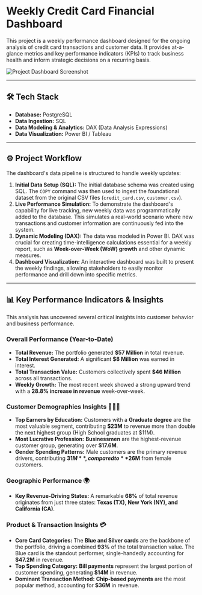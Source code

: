 # Weekly Credit Card Financial Dashboard

This project is a weekly performance dashboard designed for the ongoing analysis of credit card transactions and customer data. It provides at-a-glance metrics and key performance indicators (KPIs) to track business health and inform strategic decisions on a recurring basis.

![Project Dashboard Screenshot](Credit_Card_Transaction_Report_1.png)

---

## 🛠️ Tech Stack

* **Database:** PostgreSQL
* **Data Ingestion:** SQL
* **Data Modeling & Analytics:** DAX (Data Analysis Expressions)
* **Data Visualization:** Power BI / Tableau

---

## ⚙️ Project Workflow

The dashboard's data pipeline is structured to handle weekly updates:

1.  **Initial Data Setup (SQL):** The initial database schema was created using SQL. The `COPY` command was then used to ingest the foundational dataset from the original CSV files (`credit_card.csv`, `customer.csv`).
2.  **Live Performance Simulation:** To demonstrate the dashboard's capability for live tracking, new weekly data was programmatically added to the database. This simulates a real-world scenario where new transactions and customer information are continuously fed into the system.
3.  **Dynamic Modeling (DAX):** The data was modeled in Power BI. DAX was crucial for creating time-intelligence calculations essential for a weekly report, such as **Week-over-Week (WoW) growth** and other dynamic measures.
4.  **Dashboard Visualization:** An interactive dashboard was built to present the weekly findings, allowing stakeholders to easily monitor performance and drill down into specific metrics.

---

## 📊 Key Performance Indicators & Insights

This analysis has uncovered several critical insights into customer behavior and business performance.

### Overall Performance (Year-to-Date)

* **Total Revenue:** The portfolio generated **$57 Million** in total revenue.
* **Total Interest Generated:** A significant **$8 Million** was earned in interest.
* **Total Transaction Value:** Customers collectively spent **$46 Million** across all transactions.
* **Weekly Growth:** The most recent week showed a strong upward trend with a **28.8% increase in revenue** week-over-week.

### Customer Demographics Insights 🧑‍🤝‍🧑

* **Top Earners by Education:** Customers with a **Graduate degree** are the most valuable segment, contributing **$23M** to revenue more than double the next highest group (High School graduates at $11M).
* **Most Lucrative Profession:** **Businessmen** are the highest-revenue customer group, generating over **$17.6M**.
* **Gender Spending Patterns:** Male customers are the primary revenue drivers, contributing **$31M**, compared to **$26M** from female customers.

### Geographic Performance 🌍

* **Key Revenue-Driving States:** A remarkable **68%** of total revenue originates from just three states: **Texas (TX), New York (NY), and California (CA)**.

### Product & Transaction Insights 💳

* **Core Card Categories:** The **Blue and Silver cards** are the backbone of the portfolio, driving a combined **93%** of the total transaction value. The Blue card is the standout performer, single-handedly accounting for **$47.2M** in revenue.
* **Top Spending Category:** **Bill payments** represent the largest portion of customer spending, generating **$14M** in revenue.
* **Dominant Transaction Method:** **Chip-based payments** are the most popular method, accounting for **$36M** in revenue.
